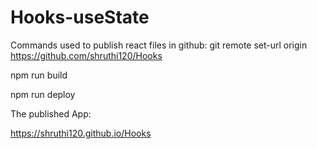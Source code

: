 # Hooks-useState


Commands used to publish react files in github:
git remote set-url origin https://github.com/shruthi120/Hooks

npm run build

npm run deploy

The published App:

https://shruthi120.github.io/Hooks
